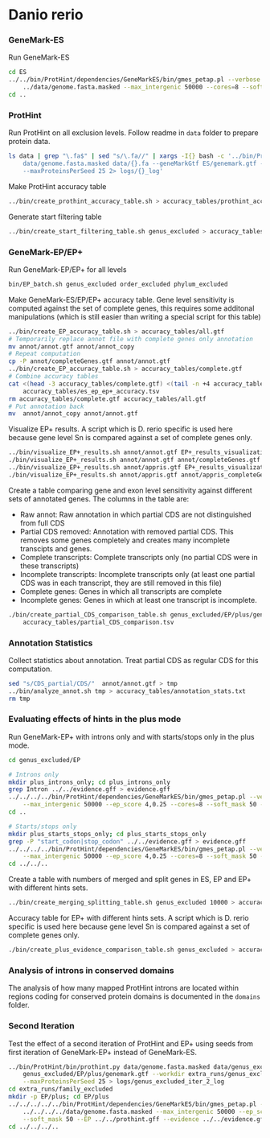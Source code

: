 # Danio rerio

### GeneMark-ES

Run GeneMark-ES

```bash
cd ES
../../bin/ProtHint/dependencies/GeneMarkES/bin/gmes_petap.pl --verbose --seq \
    ../data/genome.fasta.masked --max_intergenic 50000 --cores=8 --soft_mask 50 --ES > log
cd ..
```

### ProtHint

Run ProtHint on all exclusion levels. Follow readme in `data` folder to
prepare protein data.

```bash
ls data | grep "\.fa$" | sed "s/\.fa//" | xargs -I{} bash -c '../bin/ProtHint/bin/prothint.py \
    data/genome.fasta.masked data/{}.fa --geneMarkGtf ES/genemark.gtf --workdir {} \
    --maxProteinsPerSeed 25 2> logs/{}_log'
```

Make ProtHint accuracy table

```bash
../bin/create_prothint_accuracy_table.sh > accuracy_tables/prothint_accuracy.tsv
```

Generate start filtering table

```bash
../bin/create_start_filtering_table.sh genus_excluded > accuracy_tables/start_filtering.tsv
```

### GeneMark-EP/EP+

Run GeneMark-EP/EP+ for all levels

```bash
bin/EP_batch.sh genus_excluded order_excluded phylum_excluded
```

Make GeneMark-ES/EP/EP+ accuracy table. Gene level sensitivity is computed against the set
of complete genes, this requires some additonal manipulations (which is still easier than
writing a special script for this table)

```bash
../bin/create_EP_accuracy_table.sh > accuracy_tables/all.gtf
# Temporarily replace annot file with complete genes only annotation
mv annot/annot.gtf annot/annot_copy
# Repeat computation
cp -P annot/completeGenes.gtf annot/annot.gtf
../bin/create_EP_accuracy_table.sh > accuracy_tables/complete.gtf
# Combine accuracy tables
cat <(head -3 accuracy_tables/complete.gtf) <(tail -n +4 accuracy_tables/all.gtf) > \
    accuracy_tables/es_ep_ep+_accuracy.tsv
rm accuracy_tables/complete.gtf accuracy_tables/all.gtf
# Put annotation back
mv  annot/annot_copy annot/annot.gtf
```

Visualize EP+ results. A script which is D. rerio specific is used
here because gene level Sn is compared against a set of complete genes only.

```bash
../bin/visualize_EP+_results.sh annot/annot.gtf EP+_results_visualization cds 30 60 50 80
./bin/visualize_EP+_results.sh annot/annot.gtf annot/completeGenes.gtf EP+_results_visualization gene 0 40 0 40
../bin/visualize_EP+_results.sh annot/appris.gtf EP+_results_visualization/APPRIS cds 30 60 50 80
./bin/visualize_EP+_results.sh annot/appris.gtf annot/appris_completeGenes.gtf EP+_results_visualization/APPRIS gene 0 40 0 40
```

Create a table comparing gene and exon level sensitivity against different sets
of annotated genes. The columns in the table are:

* Raw annot: Raw annotation in which partial CDS are not distinguished
  from full CDS
* Partial CDS removed: Annotation with removed partial CDS. This removes
  some genes completely and creates many incomplete transcipts and genes.
* Complete transcripts: Complete transcripts only (no partial CDS were
  in these transcripts)
* Incomplete transcripts: Incomplete transcripts only (at least one partial
  CDS was in each transcript, they are still removed in this file)
* Complete genes: Genes in which all transcripts are complete
* Incomplete genes: Genes in which at least one transcript is incomplete.

```bash
./bin/create_partial_CDS_comparison_table.sh genus_excluded/EP/plus/genemark.gtf > \
    accuracy_tables/partial_CDS_comparison.tsv
```

### Annotation Statistics

Collect statistics about annotation. Treat partial CDS as regular CDS for
this computation.

```bash
sed "s/CDS_partial/CDS/"  annot/annot.gtf > tmp
../bin/analyze_annot.sh tmp > accuracy_tables/annotation_stats.txt
rm tmp
```

### Evaluating effects of hints in the plus mode

Run GeneMark-EP+ with introns only and with starts/stops only in the plus mode.

```bash
cd genus_excluded/EP

# Introns only
mkdir plus_introns_only; cd plus_introns_only
grep Intron ../../evidence.gff > evidence.gff
../../../../bin/ProtHint/dependencies/GeneMarkES/bin/gmes_petap.pl --verbose --seq ../../../data/genome.fasta.masked \
    --max_intergenic 50000 --ep_score 4,0.25 --cores=8 --soft_mask 50 --EP ../../prothint.gff --evidence evidence.gff > log
cd ..

# Starts/stops only
mkdir plus_starts_stops_only; cd plus_starts_stops_only
grep -P "start_codon|stop_codon" ../../evidence.gff > evidence.gff
../../../../bin/ProtHint/dependencies/GeneMarkES/bin/gmes_petap.pl --verbose --seq ../../../data/genome.fasta.masked \
    --max_intergenic 50000 --ep_score 4,0.25 --cores=8 --soft_mask 50 --EP ../../prothint.gff --evidence evidence.gff > log
cd ../../..
```

Create a table with numbers of merged and split genes in ES, EP and EP+ with different
hints sets.

```bash
../bin/create_merging_splitting_table.sh genus_excluded 10000 > accuracy_tables/merging_splitting.tsv
```

Accuracy table for EP+ with different hints sets. A script which is D. rerio specific is used
here because gene level Sn is compared against a set of complete genes only.

```bash
./bin/create_plus_evidence_comparison_table.sh genus_excluded > accuracy_tables/ep+_evidence_comparison.tsv
```

### Analysis of introns in conserved domains

The analysis of how many mapped ProtHint introns are located within regions coding for conserved protein domains
is documented in the `domains` folder.

### Second Iteration

Test the effect of a second iteration of ProtHint and EP+ using seeds from first
iteration of GeneMark-EP+ instead of GeneMark-ES.

```bash
../bin/ProtHint/bin/prothint.py data/genome.fasta.masked data/genus_excluded.fa --geneMarkGtf \
    genus_excluded/EP/plus/genemark.gtf --workdir extra_runs/genus_excluded_iter_2 \
    --maxProteinsPerSeed 25 > logs/genus_excluded_iter_2_log
cd extra_runs/family_excluded
mkdir -p EP/plus; cd EP/plus
../../../../../bin/ProtHint/dependencies/GeneMarkES/bin/gmes_petap.pl --verbose --seq \
    ../../../../data/genome.fasta.masked --max_intergenic 50000 --ep_score 4,0.25 --cores=8 \
    --soft_mask 50 --EP ../../prothint.gff --evidence ../../evidence.gff > log
cd ../../../..
```
